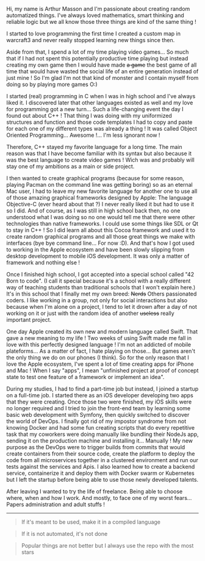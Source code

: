 Hi, my name is Arthur Masson and I'm passionate about creating random automatized things. I've always loved mathematics, smart thinking and reliable logic but we all know those three things are kind of the same thing !

I started to love programming the first time I created a custom map in warcraft3 and never really stopped learning new things since then.

Aside from that, I spend a lot of my time playing video games... So much that if I had not spent this potentially productive time playing but instead creating my own game then I would have made ~~a game~~ the best game of all time that would have wasted the social life of an entire generation instead of just mine ! So I'm glad I'm not that kind of monster and I contain myself from doing so by playing more games O:)

I started (real) programming in C when I was in high school and I've always liked it. I discovered later that other languages existed as well and my love for programming got a new turn... Such a life-changing event the day I found out about C++ ! That thing I was doing with my uniformized structures and function and those code templates I had to copy and paste for each one of my different types was already a thing ! It was called Object Oriented Programming... Awesome !... I'm less ignorant now !

Therefore, C++ stayed my favorite language for a long time. The main reason was that I have become familiar with its syntax but also because it was the best language to create video games ! Wich was and probably will stay one of my ambitions as a main or side project.

I then wanted to create graphical programs (because for some reason, playing Pacman on the command line was getting boring) so as an eternal Mac user, I had to leave my new favorite language for another one to use all of those amazing graphical frameworks designed by Apple: The language Objective-C (ever heard about that ?) I never really liked it but had to use it so I did. And of course, as I was still in high school back then, no one understood what I was doing so no one would tell me that there were other technologies than native frameworks. I could use some things like SDL or Qt to stay in C++ ! So I did learn all about this Cocoa framework and used it to create random graphical programs and all those great things we make with interfaces (bye bye command line... For now :D). And that's how I got used to working in the Apple ecosystem and have been slowly slipping from desktop development to mobile iOS development. It was only a matter of framework and nothing else !

Once I finished high school, I got accepted into a special school called "42 Born to code". (I call it special because it's a school with a really different way of teaching students than traditional schools that I won't explain here.) It's in this school that I finally met my own breed: ~~Nerds~~ Others passionated coders.
I like working in a group, not only for social interactions but also because when I'm alone on a project, I tend to let it drown after a day of not working on it or just with the random idea of another ~~useless~~ really important project.

One day Apple created its own new and modern language called Swift. That gave a new meaning to my life ! Two weeks of using Swift made me fall in love with this perfectly designed language ! I'm not an addicted of mobile plateforms... As a matter of fact, I hate playing on those... But games aren't the only thing we do on our phones (I think). So for the only reason that I love the Apple ecosystem, I've spent a lot of time creating apps for iPhone and Mac ! When I say "apps", I mean "unfinished project at proof of concept state to test one feature of a framework or implement an idea".

During my studies, I had to find a part-time job but instead, I joined a startup on a full-time job. I started there as an iOS developer developing two apps that they were creating. Once those two were finished, my iOS skills were no longer required and I tried to join the front-end team by learning some basic web development with Symfony, then quickly switched to discover the world of DevOps. I finally got rid of my impostor syndrome from not knowing Docker and had some fun creating scripts that do every repetitive task that my coworkers were doing manually like bundling their NodeJs app, sending it on the production machine and installing it... Manually ! My new purpose as the DevOps were to trigger builds from commits that would create containers from their source code, create the platform to deploy the code from all microservices together in a clustered environment and run our tests against the services and Apis. I also learned how to create a backend service, containerize it and deploy them with Docker swarm or Kubernetes but I left the startup before being able to use those newly developed talents.

After leaving I wanted to try the life of freelance. Being able to choose where, when and how I work. And mostly, to face one of my worst fears... Papers administration and adult stuffs !

---

> If it's meant to be used, make it in a compiled language

> If it is not automated, it's not done

> Popular things are not better but I always use the repo with the most stars
